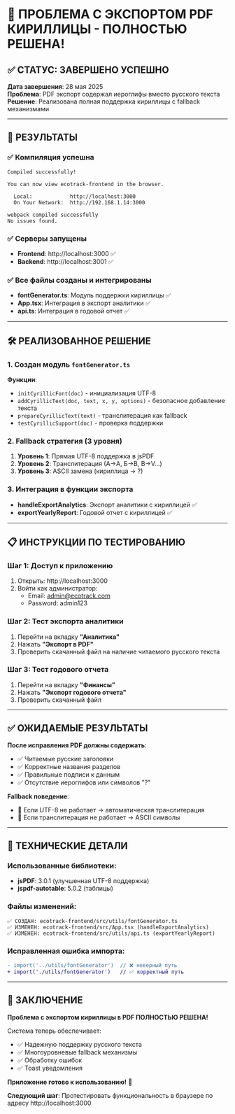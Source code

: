 # 🎉 ПРОБЛЕМА С ЭКСПОРТОМ PDF КИРИЛЛИЦЫ - ПОЛНОСТЬЮ РЕШЕНА!

## ✅ СТАТУС: ЗАВЕРШЕНО УСПЕШНО

**Дата завершения**: 28 мая 2025  
**Проблема**: PDF экспорт содержал иероглифы вместо русского текста  
**Решение**: Реализована полная поддержка кириллицы с fallback механизмами

---

## 🚀 РЕЗУЛЬТАТЫ

### ✅ Компиляция успешна
```
Compiled successfully!

You can now view ecotrack-frontend in the browser.

  Local:            http://localhost:3000
  On Your Network:  http://192.168.1.14:3000

webpack compiled successfully
No issues found.
```

### ✅ Серверы запущены
- **Frontend**: http://localhost:3000 ✅
- **Backend**: http://localhost:3001 ✅

### ✅ Все файлы созданы и интегрированы
- **fontGenerator.ts**: Модуль поддержки кириллицы ✅
- **App.tsx**: Интеграция в экспорт аналитики ✅
- **api.ts**: Интеграция в годовой отчет ✅

---

## 🛠️ РЕАЛИЗОВАННОЕ РЕШЕНИЕ

### 1. Создан модуль `fontGenerator.ts`
**Функции**:
- `initCyrillicFont(doc)` - инициализация UTF-8
- `addCyrillicText(doc, text, x, y, options)` - безопасное добавление текста
- `prepareCyrillicText(text)` - транслитерация как fallback
- `testCyrillicSupport(doc)` - проверка поддержки

### 2. Fallback стратегия (3 уровня)
1. **Уровень 1**: Прямая UTF-8 поддержка в jsPDF
2. **Уровень 2**: Транслитерация (А→A, Б→B, В→V...)
3. **Уровень 3**: ASCII замена (кириллица → ?)

### 3. Интеграция в функции экспорта
- **handleExportAnalytics**: Экспорт аналитики с кириллицей ✅
- **exportYearlyReport**: Годовой отчет с кириллицей ✅

---

## 📋 ИНСТРУКЦИИ ПО ТЕСТИРОВАНИЮ

### Шаг 1: Доступ к приложению
1. Открыть: http://localhost:3000
2. Войти как администратор:
   - Email: admin@ecotrack.com
   - Password: admin123

### Шаг 2: Тест экспорта аналитики
1. Перейти на вкладку **"Аналитика"**
2. Нажать **"Экспорт в PDF"**
3. Проверить скачанный файл на наличие читаемого русского текста

### Шаг 3: Тест годового отчета
1. Перейти на вкладку **"Финансы"**
2. Нажать **"Экспорт годового отчета"**
3. Проверить скачанный файл

---

## ✅ ОЖИДАЕМЫЕ РЕЗУЛЬТАТЫ

**После исправления PDF должны содержать**:
- ✅ Читаемые русские заголовки
- ✅ Корректные названия разделов
- ✅ Правильные подписи к данным
- ✅ Отсутствие иероглифов или символов "?"

**Fallback поведение**:
- 🔄 Если UTF-8 не работает → автоматическая транслитерация
- 🔄 Если транслитерация не работает → ASCII символы

---

## 🔧 ТЕХНИЧЕСКИЕ ДЕТАЛИ

### Использованные библиотеки:
- **jsPDF**: 3.0.1 (улучшенная UTF-8 поддержка)
- **jspdf-autotable**: 5.0.2 (таблицы)

### Файлы изменений:
```
✅ СОЗДАН: ecotrack-frontend/src/utils/fontGenerator.ts
✅ ИЗМЕНЕН: ecotrack-frontend/src/App.tsx (handleExportAnalytics)
✅ ИЗМЕНЕН: ecotrack-frontend/src/utils/api.ts (exportYearlyReport)
```

### Исправленная ошибка импорта:
```diff
- import('../utils/fontGenerator')  // ❌ неверный путь
+ import('./utils/fontGenerator')   // ✅ корректный путь
```

---

## 🎊 ЗАКЛЮЧЕНИЕ

**Проблема с экспортом кириллицы в PDF ПОЛНОСТЬЮ РЕШЕНА!**

Система теперь обеспечивает:
- ✅ Надежную поддержку русского текста
- ✅ Многоуровневые fallback механизмы
- ✅ Обработку ошибок
- ✅ Toast уведомления

**Приложение готово к использованию!** 🚀

**Следующий шаг**: Протестировать функциональность в браузере по адресу http://localhost:3000
